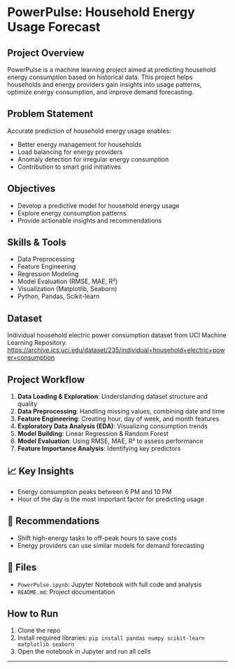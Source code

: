 # PowerPulse: Household Energy Usage Forecast

## Project Overview
PowerPulse is a machine learning project aimed at predicting household energy consumption based on historical data. This project helps households and energy providers gain insights into usage patterns, optimize energy consumption, and improve demand forecasting.

## Problem Statement
Accurate prediction of household energy usage enables:
- Better energy management for households
- Load balancing for energy providers
- Anomaly detection for irregular energy consumption
- Contribution to smart grid initiatives

## Objectives
- Develop a predictive model for household energy usage
- Explore energy consumption patterns
- Provide actionable insights and recommendations

## Skills & Tools
- Data Preprocessing
- Feature Engineering
- Regression Modeling
- Model Evaluation (RMSE, MAE, R²)
- Visualization (Matplotlib, Seaborn)
- Python, Pandas, Scikit-learn

## Dataset
Individual household electric power consumption dataset from UCI Machine Learning Repository.
https://archive.ics.uci.edu/dataset/235/individual+household+electric+power+consumption

## Project Workflow
1. **Data Loading & Exploration**: Understanding dataset structure and quality
2. **Data Preprocessing**: Handling missing values, combining date and time
3. **Feature Engineering**: Creating hour, day of week, and month features
4. **Exploratory Data Analysis (EDA)**: Visualizing consumption trends
5. **Model Building**: Linear Regression & Random Forest
6. **Model Evaluation**: Using RMSE, MAE, R² to assess performance
7. **Feature Importance Analysis**: Identifying key predictors

## 📈 Key Insights
- Energy consumption peaks between 6 PM and 10 PM
- Hour of the day is the most important factor for predicting usage

## 📝 Recommendations
- Shift high-energy tasks to off-peak hours to save costs
- Energy providers can use similar models for demand forecasting

## 📂 Files
- `PowerPulse.ipynb`: Jupyter Notebook with full code and analysis
- `README.md`: Project documentation

## How to Run
1. Clone the repo
2. Install required libraries: `pip install pandas numpy scikit-learn matplotlib seaborn`
3. Open the notebook in Jupyter and run all cells

---
